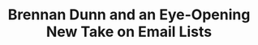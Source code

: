---
name: "Brennan Dunn"
title: "Brennan Dunn and an Eye-Opening New Take on Email Lists"
episode: 10
upcoming: false
twitter_url: https://twitter.com/brennandunn
download_url: https://simplecast.fm/media/1825.mp3
avatar: brennan_dunn.jpg
summary: |
  <a href="https://twitter.com/brennandunn">Brennan Dunn</a>, founder of <a href="https://planscope.io">PlanScope</a>, author of <a href="http://doubleyourfreelancingrate.com">Double Your Freelancing Rate</a> and a number of other books and courses, talks with us about how he uses one list to market all of his products. Among other benefits, this leaves the door open to sell any number of future products or services. We learned A LOT.
outro_song: "The World is Ours"
outro_artist: "TOKiMONSTA"
outro_url: https://soundcloud.com/tokimonsta/the-world-is-ours
links:
  - :url: https://twitter.com/brennandunn
    :label: "Brennan Dunn"
  - :url: https://planscope.io/
    :label: "PlanScope"
  - :url: http://doubleyourfreelancingrate.com/
    :label: "Double Your Freelancing Rate"
  - :url: http://brennandunn.com/products/
    :label: "Brennan's Products"
  - :url: http://mailchimp.com/
    :label: "MailChimp"
  - :url: http://www.infusionsoft.com/
    :label: "Infusionsoft"
  - :url: http://www.hubspot.com/
    :label: "HubSpot"
  - :url: https://twitter.com/nathanbarry
    :label: "Nathan Barry"
  - :url: https://twitter.com/patio11
    :label: "Patrick McKenzie"
  - :url: https://twitter.com/amyhoy
    :label: "Amy Hoy"
  - :url: http://30x500.com/
    :label: "30 x 500"
tweetables:
  - :quote: "I no longer have lists, I have contacts that have attributes assigned to them"
    :tweet: "&quot;I no longer have lists, I have contacts that have attributes assigned to them.&quot; @brennandunn"
  - :quote: "All of my marketing is a direct response to things that people have told me over email."
    :tweet: "&quot;All of my marketing is a direct response to things that people have told me over email.&quot; @brennandunn"
  - :quote: "30% of all new opt-ins to my email list buy one of my products within a week."
    :tweet: "&quot;30% of all new opt-ins to my email list buy one of my products within a week.&quot; @brennandunn"
---